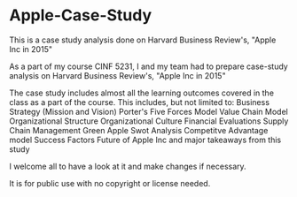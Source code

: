 # Apple-Case-Study
This is a case study analysis done on Harvard Business Review's, "Apple Inc in 2015"

As a part of my course CINF 5231, I and my team had to prepare case-study analysis on Harvard Business Review's, "Apple Inc in 2015"

The case study includes almost all the learning outcomes covered in the class as a part of the course. This includes, but not limited to:
Business Strategy (Mission and Vision)
Porter's Five Forces Model
Value Chain Model
Organizational Structure
Organizational Culture
Financial Evaluations
Supply Chain Management
Green Apple
Swot Analysis
Competitve Advantage model
Success Factors
Future of Apple Inc
and major takeaways from this study

I welcome all to have a look at it and make changes if necessary.

It is for public use with no copyright or license needed.
